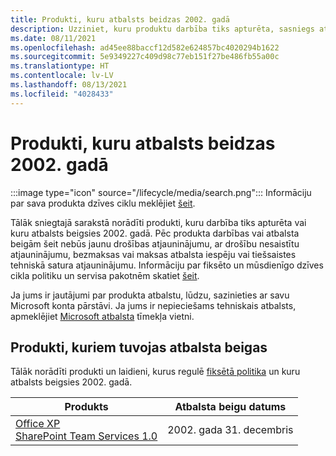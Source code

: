 ```yaml
---
title: Produkti, kuru atbalsts beidzas 2002. gadā
description: Uzziniet, kuru produktu darbība tiks apturēta, sasniegs atbalsta beigas vai pāries no galvenā atbalsta uz paplašināto atbalstu 2002. gadā.
ms.date: 08/11/2021
ms.openlocfilehash: ad45ee88baccf12d582e624857bc4020294b1622
ms.sourcegitcommit: 5e9349227c409d98c77eb151f27be486fb55a00c
ms.translationtype: HT
ms.contentlocale: lv-LV
ms.lasthandoff: 08/13/2021
ms.locfileid: "4028433"
---
```

# <a name="products-ending-support-in-2002"></a>Produkti, kuru atbalsts beidzas 2002. gadā

:::image type="icon" source="/lifecycle/media/search.png":::
Informāciju par sava produkta dzīves ciklu meklējiet [šeit](/lifecycle/products/).

Tālāk sniegtajā sarakstā norādīti produkti, kuru darbība tiks apturēta vai kuru atbalsts beigsies 2002. gadā. Pēc produkta darbības vai atbalsta beigām šeit nebūs jaunu drošības atjauninājumu, ar drošību nesaistītu atjauninājumu, bezmaksas vai maksas atbalsta iespēju vai tiešsaistes tehniskā satura atjauninājumu. Informāciju par fiksēto un mūsdienīgo dzīves cikla politiku un servisa pakotnēm skatiet [šeit](/lifecycle/overview/product-end-of-support-overview).

Ja jums ir jautājumi par produkta atbalstu, lūdzu, sazinieties ar savu Microsoft konta pārstāvi. Ja jums ir nepieciešams tehniskais atbalsts, apmeklējiet [Microsoft atbalsta](https://support.microsoft.com/contactus/?ws=support) tīmekļa vietni.





## <a name="products-reaching-end-of-support"></a>Produkti, kuriem tuvojas atbalsta beigas

Tālāk norādīti produkti un laidieni, kurus regulē [fiksētā politika](/lifecycle/policies/fixed) un kuru atbalsts beigsies 2002. gadā.

| Produkts | Atbalsta beigu datums |
| --- | --- |
| [Office XP](/lifecycle/products/office-xp?branch=live)<br>[SharePoint Team Services 1.0](/lifecycle/products/sharepoint-team-services-10?branch=live)<br> | 2002. gada 31. decembris |


